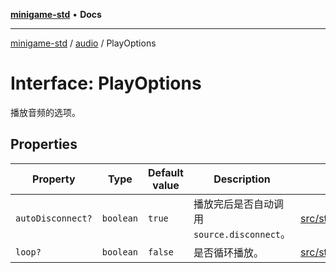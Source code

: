[**minigame-std**](../../../README.md) • **Docs**

***

[minigame-std](../../../README.md) / [audio](../README.md) / PlayOptions

# Interface: PlayOptions

播放音频的选项。

## Properties

| Property | Type | Default value | Description | Defined in |
| ------ | ------ | ------ | ------ | ------ |
| `autoDisconnect?` | `boolean` | `true` | 播放完后是否自动调用 `source.disconnect`。 | [src/std/web\_audio/audio\_defines.ts:15](https://github.com/JiangJie/minigame-std/blob/22787d0fd0cff776ed579de48ccf7523d9e4ce53/src/std/web_audio/audio_defines.ts#L15) |
| `loop?` | `boolean` | `false` | 是否循环播放。 | [src/std/web\_audio/audio\_defines.ts:9](https://github.com/JiangJie/minigame-std/blob/22787d0fd0cff776ed579de48ccf7523d9e4ce53/src/std/web_audio/audio_defines.ts#L9) |
